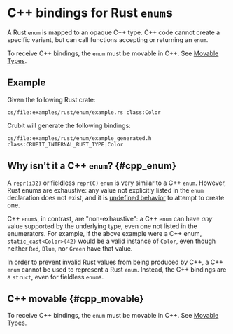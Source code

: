 # C++ bindings for Rust `enum`s

A Rust `enum` is mapped to an opaque C++ type. C++ code cannot create a specific
variant, but can call functions accepting or returning an `enum`.

To receive C++ bindings, the `enum` must be movable in C++. See
[Movable Types](movable_types.md).

## Example

Given the following Rust crate:

```live-snippet
cs/file:examples/rust/enum/example.rs class:Color
```

Crubit will generate the following bindings:

<!-- Note: Kythe currently indexes this as class `CRUBIT_INTERNAL_RUST_TYPE` because it doesn't have a build rule. -->

```live-snippet
cs/file:examples/rust/enum/example_generated.h class:CRUBIT_INTERNAL_RUST_TYPE|Color
```

## Why isn't it a C++ `enum`? {#cpp_enum}

A `repr(i32)` or fieldless `repr(C)` `enum` is very similar to a C++ `enum`.
However, Rust enums are exhaustive: any value not explicitly listed in the
`enum` declaration does not exist, and it is
[undefined behavior](https://doc.rust-lang.org/reference/behavior-considered-undefined.html)
to attempt to create one.

C++ `enum`s, in contrast, are "non-exhaustive": a C++ `enum` can have *any*
value supported by the underlying type, even one not listed in the enumerators.
For example, if the above example were a C++ enum, `static_cast<Color>(42)`
would be a valid instance of `Color`, even though neither `Red`, `Blue`, nor
`Green` have that value.

In order to prevent invalid Rust values from being produced by C++, a C++ `enum`
cannot be used to represent a Rust `enum`. Instead, the C++ bindings are a
`struct`, even for fieldless `enum`s.

## C++ movable {#cpp_movable}

To receive C++ bindings, the `enum` must be movable in C++. See
[Movable Types](movable_types.md).
